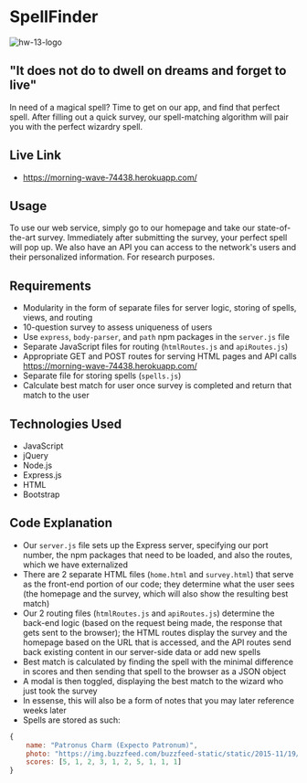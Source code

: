 # SpellFinder

![hw-13-logo](https://i.gifer.com/5GpA.gif)

## "It does not do to dwell on dreams and forget to live"

In need of a magical spell? Time to get on our app, and find that perfect spell. After filling out a quick survey, our spell-matching algorithm will pair you with the perfect wizardry spell.

## Live Link
 - https://morning-wave-74438.herokuapp.com/

## Usage

To use our web service, simply go to our homepage and take our state-of-the-art survey. Immediately after submitting the survey, your perfect spell will pop up. We also have an API you can access to the network's users and their personalized information. For research purposes.

## Requirements
- Modularity in the form of separate files for server logic, storing of spells, views, and routing
- 10-question survey to assess uniqueness of users
- Use `express`, `body-parser`, and `path` npm packages in the `server.js` file
- Separate JavaScript files for routing (`htmlRoutes.js` and `apiRoutes.js`)
- Appropriate GET and POST routes for serving HTML pages and API calls https://morning-wave-74438.herokuapp.com/
- Separate file for storing spells (`spells.js`)
- Calculate best match for user once survey is completed and return that match to the user

## Technologies Used

- JavaScript
- jQuery
- Node.js
- Express.js
- HTML
- Bootstrap

## Code Explanation
- Our `server.js` file sets up the Express server, specifying our port number, the npm packages that need to be loaded, and also the routes, which we have externalized
- There are 2 separate HTML files (`home.html` and `survey.html`) that serve as the front-end portion of our code; they determine what the user sees (the homepage and the survey, which will also show the resulting best match)
- Our 2 routing files (`htmlRoutes.js` and `apiRoutes.js`) determine the back-end logic (based on the request being made, the response that gets sent to the browser); the HTML routes display the survey and the homepage based on the URL that is accessed, and the API routes send back existing content in our server-side data or add new spells
- Best match is calculated by finding the spell with the minimal difference in scores and then sending that spell to the browser as a JSON object
- A modal is then toggled, displaying the best match to the wizard who just took the survey
- In essense, this will also be a form of notes that you may later reference weeks later
- Spells are stored as such:

```js
{
    name: "Patronus Charm (Expecto Patronum)",
    photo: "https://img.buzzfeed.com/buzzfeed-static/static/2015-11/19/17/enhanced/webdr02/original-grid-image-23059-1447970713-6.jpg?downsize=700:*&output-format=auto&output-quality=auto",
    scores: [5, 1, 2, 3, 1, 2, 5, 1, 1, 1]
}
```